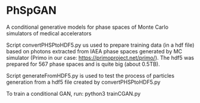 # PhSpGAN
A conditional generative models for phase spaces of Monte Carlo simulators of medical accelerators

Script convertPHSPtoHDF5.py us used to prepare training data (in a hdf file) based on photons extracted from IAEA phase spaces generated by MC simulator (Primo in our case: https://primoproject.net/primo/). The hdf5 was prepared for 567 phase spaces and is quite big (about 0.5TB).

Script generateFromHDF5.py is used to test the process of particles generation from a hdf5 file created by convertPHSPtoHDF5.py

To train a conditional GAN, run:
python3 trainCGAN.py
